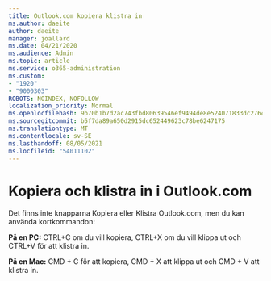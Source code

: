 ```yaml
---
title: Outlook.com kopiera klistra in
ms.author: daeite
author: daeite
manager: joallard
ms.date: 04/21/2020
ms.audience: Admin
ms.topic: article
ms.service: o365-administration
ms.custom:
- "1920"
- "9000303"
ROBOTS: NOINDEX, NOFOLLOW
localization_priority: Normal
ms.openlocfilehash: 9b70b1b7d2ac743fbd80639546ef9494de8e524071833dc276403391c560bb6a
ms.sourcegitcommit: b5f7da89a650d2915dc652449623c78be6247175
ms.translationtype: MT
ms.contentlocale: sv-SE
ms.lasthandoff: 08/05/2021
ms.locfileid: "54011102"
---
```

# <a name="copy-and-paste-in-outlookcom"></a>Kopiera och klistra in i Outlook.com

Det finns inte knapparna Kopiera eller Klistra Outlook.com, men du kan använda kortkommandon:

**På en PC:** CTRL+C om du vill kopiera, CTRL+X om du vill klippa ut och CTRL+V för att klistra in.

**På en Mac:** CMD + C för att kopiera, CMD + X att klippa ut och CMD + V att klistra in.